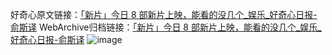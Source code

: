 好奇心原文链接：[「新片」今日 8 部新片上映，能看的没几个_娱乐_好奇心日报-俞斯译](https://www.qdaily.com/articles/1884.html)
WebArchive归档链接：[「新片」今日 8 部新片上映，能看的没几个_娱乐_好奇心日报-俞斯译](http://web.archive.org/web/20170622235438/http://www.qdaily.com/articles/1884.html)
![image](http://ww3.sinaimg.cn/large/007d5XDply1g3v4jvcol2j30u03pke81)